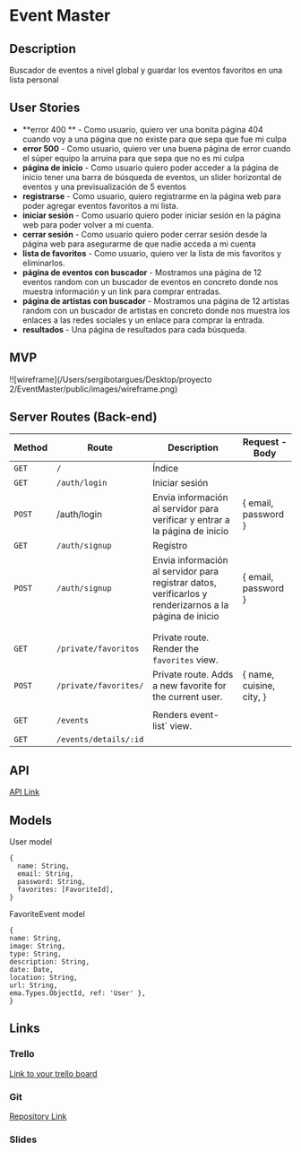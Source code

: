 

# **Event** Master

## Description

Buscador de eventos a nivel global y guardar los eventos favoritos en una lista personal

## User Stories

- **error 400 ** - Como usuario, quiero ver una bonita página 404 cuando voy a una página que no existe para que sepa que fue mi culpa
- **error 500** - Como usuario, quiero ver una buena página de error cuando el súper equipo la arruina para que sepa que no es mi culpa
- **página de inicio** - Como usuario quiero poder acceder a la página de inicio tener una barra de búsqueda de eventos, un slider horizontal de eventos y una previsualización de 5 eventos
- **registrarse** - Como usuario, quiero registrarme en la página web para poder agregar eventos favoritos a mi lista.
- **iniciar sesión** - Como usuario quiero poder iniciar sesión en la página web para poder volver a mi cuenta.
- **cerrar sesión** - Como usuario quiero poder cerrar sesión desde la página web para asegurarme de que nadie acceda a mi cuenta
- **lista de favoritos** - Como usuario, quiero ver la lista de mis favoritos y eliminarlos.
- **página de eventos con buscador** - Mostramos una página de 12 eventos random con un buscador de eventos en concreto donde nos muestra información y un link para comprar entradas.
- **página de artistas con buscador** - Mostramos una página de 12 artistas random con un buscador de artistas en concreto donde nos muestra los enlaces a las redes sociales y un enlace para comprar la entrada.
- **resultados** - Una página de resultados para cada búsqueda.

## MVP

!![wireframe](/Users/sergibotargues/Desktop/proyecto 2/EventMaster/public/images/wireframe.png)

## Server Routes (Back-end)

| **Method** | **Route**             | **Description**                                              | Request - Body           |
| ---------- | --------------------- | ------------------------------------------------------------ | ------------------------ |
| `GET`      | `/`                   | Índice                                                       |                          |
| `GET`      | `/auth/login`         | Iniciar sesión                                               |                          |
| `POST`     | /auth/login           | Envia información al servidor para verificar y entrar a la página de inicio | { email, password }      |
| `GET`      | `/auth/signup`        | Regístro                                                     |                          |
| `POST`     | `/auth/signup`        | Envia información al servidor para registrar datos, verificarlos y renderizarnos a la página de inicio | { email, password }      |
|            |                       |                                                              |                          |
|            |                       |                                                              |                          |
| `GET`      | `/private/favoritos`  | Private route. Render the `favorites` view.                  |                          |
| `POST`     | `/private/favorites/` | Private route. Adds a new favorite for the current user.     | { name, cuisine, city, } |
|            |                       |                                                              |                          |
| `GET`      | `/events`             | Renders event-list` view.                                    |                          |
| `GET`      | `/events/details/:id` |                                                              |                          |

## API

[API Link](https://developer.ticketmaster.com/products-and-docs/apis/discovery-api/v2/)

## Models

User model

```
{
  name: String,
  email: String,
  password: String,
  favorites: [FavoriteId],
}
```

FavoriteEvent model

```
{
name: String,
image: String,
type: String,
description: String,
date: Date,
location: String,
url: String,
ema.Types.ObjectId, ref: 'User' },
}
```

## Links

### Trello

[Link to your trello board](https://trello.com/b/zYVzZRBD/eventmaster) 

### Git

[Repository Link](https://github.com/Jorditm/EventMaster)

### Slides


